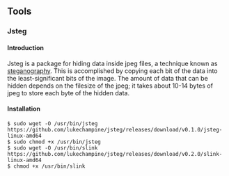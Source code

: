 ## Tools

### Jsteg

#### Introduction

Jsteg is a package for hiding data inside jpeg files, a technique known as [steganography](https://en.wikipedia.org/wiki/Steganography). This is accomplished by copying each bit of the data into the least-significant bits of the image. The amount of data that can be hidden depends on the filesize of the jpeg; it takes about 10-14 bytes of jpeg to store each byte of the hidden data.

#### Installation

```
$ sudo wget -O /usr/bin/jsteg https://github.com/lukechampine/jsteg/releases/download/v0.1.0/jsteg-linux-amd64
$ sudo chmod +x /usr/bin/jsteg
$ sudo wget -O /usr/bin/slink https://github.com/lukechampine/jsteg/releases/download/v0.2.0/slink-linux-amd64
$ chmod +x /usr/bin/slink
```

